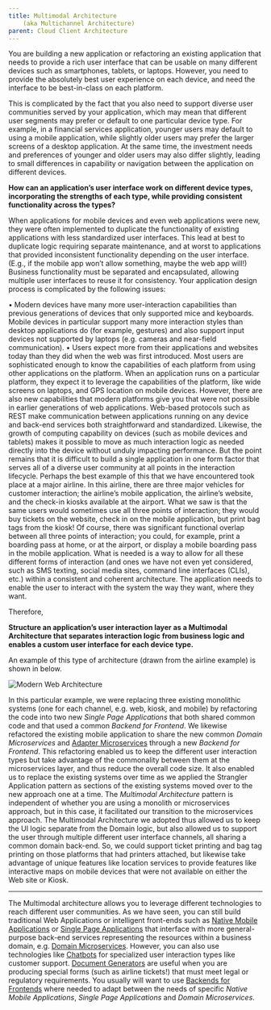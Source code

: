 ```yaml
---
title: Multimodal Architecture
 	(aka Multichannel Architecture)
parent: Cloud Client Architecture
---
```


You are building a new application or refactoring an existing application that needs to provide a rich user interface that can be usable on many different devices such as smartphones, tablets, or laptops.  However, you need to provide the absolutely best user experience on each device, and need the interface to be best-in-class on each platform.

This is complicated by the fact that you also need to support diverse user communities served by your application, which may mean that different user segments may prefer or default to one particular device type.  For example, in a financial services application, younger users may default to using a mobile application, while slightly older users may prefer the larger screens of a desktop application.  At the same time, the investment needs and preferences of younger and older users may also differ slightly, leading to small differences in capability or navigation between the application on different devices.

**How can an application’s user interface work on different device types, incorporating the strengths of each type, while providing consistent functionality across the types?**

When applications for mobile devices and even web applications were new, they were often implemented to duplicate the functionality of existing applications with less standardized user interfaces. This lead at best to duplicate logic requiring separate maintenance, and at worst to applications that provided inconsistent functionality depending on the user interface. (E.g., if the mobile app won’t allow something, maybe the web app will!) Business functionality must be separated and encapsulated, allowing multiple user interfaces to reuse it for consistency.
Your application design process is complicated by the following issues:

•	Modern devices have many more user-interaction capabilities than previous generations of devices that only supported mice and keyboards.  Mobile devices in particular support many more interaction styles than desktop applications do (for example, gestures) and also support input devices not supported by laptops (e.g. cameras and near-field communication).
•	Users expect more from their applications and websites today than they did when the web was first introduced.  Most users are sophisticated enough to know the capabilities of each platform from using other applications on the platform.  When an application runs on a particular platform, they expect it to leverage the capabilities of the platform, like wide screens on laptops, and GPS location on mobile devices.
However, there are also new capabilities that modern platforms give you that were not possible in earlier generations of web applications.  Web-based protocols such as REST make communication between applications running on any device and back-end services both straightforward and standardized.  Likewise, the growth of computing capability on devices (such as mobile devices and tablets) makes it possible to move as much interaction logic as needed directly into the device without unduly impacting performance.
But the point remains that it is difficult to build a single application in one form factor that serves all of a diverse user community at all points in the interaction lifecycle.  Perhaps the best example of this that we have encountered took place at a major airline.  In this airline, there are three major vehicles for customer interaction; the airline’s mobile application, the airline’s website, and the check-in kiosks available at the airport.  What we saw is that the same users would sometimes use all three points of interaction; they would buy tickets on the website, check in on the mobile application, but print bag tags from the kiosk!  Of course, there was significant functional overlap between all three points of interaction; you could, for example, print a boarding pass at home, or at the airport, or display a mobile boarding pass in the mobile application.
What is needed is a way to allow for all these different forms of interaction (and ones we have not even yet considered, such as SMS texting, social media sites, command line interfaces (CLIs), etc.) within a consistent and coherent architecture.  The application needs to enable the user to interact with the system the way they want, where they want. 

Therefore,

**Structure an application’s user interaction layer as a Multimodal Architecture that separates interaction logic from business logic and enables a custom user interface for each device type.**

An example of this type of architecture (drawn from the airline example) is shown in below.

![Modern Web Architecture](../assets/ModernWebArchitecture.png)

In this particular example, we were replacing three existing monolithic systems (one for each channel, e.g. web, kiosk, and mobile) by refactoring the code into two new *Single Page Applications* that both shared common code and that used a common *Backend for Frontend*.  We likewise refactored the existing mobile application to share the new common *Domain Microservices* and [Adapter Microservices](../Microservices/Adapter-Microservice.md) through a new *Backend for Frontend*.
This refactoring enabled us to keep the different user interaction types but take advantage of the commonality between them at the microservices layer, and thus reduce the overall code size.  It also enabled us to replace the existing systems over time as we applied the Strangler Application pattern as sections of the existing systems moved over to the new approach one at a time. The *Multimodal Architecture* pattern is independent of whether you are using a monolith or microservices approach, but in this case, it facilitated our transition to the microservices approach.
The Multimodal Architecture we adopted thus allowed us to keep the UI logic separate from the Domain logic, but also allowed us to support the user through multiple different user interface channels, all sharing a common domain back-end.  So, we could support ticket printing and bag tag printing on those platforms that had printers attached, but likewise take advantage of unique features like location services to provide features like interactive maps on mobile devices that were not available on either the Web site or Kiosk.

* * *

The Multimodal architecture allows you to leverage different technologies to reach different user communities.  As we have seen, you can still build traditional Web Applications or intelligent front-ends such as [Native Mobile Applications](Native-Mobile-Application.md) or [Single Page Applications](Single-Page-Application.md) that interface with more general-purpose back-end services representing the resources within a business domain, e.g. [Domain Microservices](../Microservices/Business-Microservice.md). However, you can also use technologies like [Chatbots](Chatbot.md) for specialized user interaction types like customer support. [Document Generators](Document-Generator.md) are useful when you are producing special forms (such as airline tickets!) that must meet legal or regulatory requirements.  You usually will want to use [Backends for Frontends](../Microservices/Backend-For-Frontend.md) where needed to adapt between the needs of specific *Native Mobile Applications*, *Single Page Applications* and *Domain Microservices*. 
